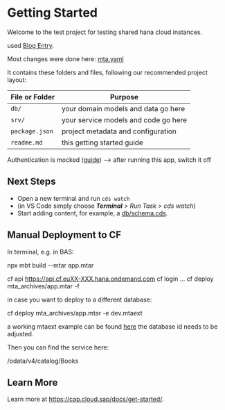 # Getting Started

Welcome to the test project for testing shared hana cloud instances.

used [Blog Entry](https://community.sap.com/t5/technology-blogs-by-members/sharing-sap-hana-cloud-instance-to-multiple-subaccounts-and-creating-hdi/ba-p/13640781).

Most changes were done here: [mta.yaml](mta.yaml)

It contains these folders and files, following our recommended project layout:

File or Folder | Purpose
---------|----------
`db/` | your domain models and data go here
`srv/` | your service models and code go here
`package.json` | project metadata and configuration
`readme.md` | this getting started guide

Authentication is mocked ([guide](https://community.sap.com/t5/technology-q-a/error-authentication-kind-quot-jwt-quot-configured-but-no-xsuaa-instance/qaq-p/13615566)) --> after running this app, switch it off


## Next Steps

- Open a new terminal and run `cds watch`
- (in VS Code simply choose _**Terminal** > Run Task > cds watch_)
- Start adding content, for example, a [db/schema.cds](db/schema.cds).


## Manual Deployment to CF

In terminal, e.g. in BAS:

npx mbt build --mtar app.mtar

cf api https://api.cf.euXX-XXX.hana.ondemand.com
cf login ...
cf deploy mta_archives/app.mtar -f

in case you want to deploy to a different database:

cf deploy mta_archives/app.mtar -e dev.mtaext 

a working mtaext example can be found [here](dev.mtaext) the database id needs to be adjusted.

Then you can find the service here:

<base url>/odata/v4/catalog/Books

## Learn More

Learn more at https://cap.cloud.sap/docs/get-started/.
